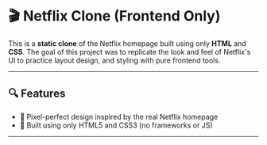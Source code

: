 # 🎬 Netflix Clone (Frontend Only)

This is a **static clone** of the Netflix homepage built using only **HTML** and **CSS**. The goal of this project was to replicate the look and feel of Netflix's UI to practice layout design, and styling with pure frontend tools.

---

## 🔍 Features

- 🎨 Pixel-perfect design inspired by the real Netflix homepage    
- 🧱 Built using only HTML5 and CSS3 (no frameworks or JS)  

---



